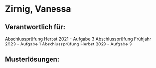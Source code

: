 # Zirnig, Vanessa

## Verantwortlich für:

Abschlussprüfung Herbst 2021 - Aufgabe 3
Abschlussprüfung Frühjahr 2023 - Aufgabe 1
Abschlussprüfung Herbst 2023 - Aufgabe 3

## Musterlösungen: